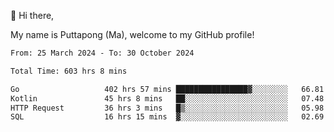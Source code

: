 👋 Hi there,

My name is Puttapong (Ma), welcome to my GitHub profile!

<!--START_SECTION:waka-->

```txt
From: 25 March 2024 - To: 30 October 2024

Total Time: 603 hrs 8 mins

Go                   402 hrs 57 mins ████████████████▓░░░░░░░░   66.81 %
Kotlin               45 hrs 8 mins   ██░░░░░░░░░░░░░░░░░░░░░░░   07.48 %
HTTP Request         36 hrs 3 mins   █▒░░░░░░░░░░░░░░░░░░░░░░░   05.98 %
SQL                  16 hrs 15 mins  ▓░░░░░░░░░░░░░░░░░░░░░░░░   02.69 %
```

<!--END_SECTION:waka-->
